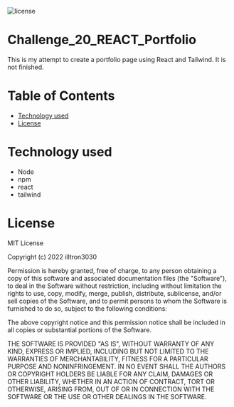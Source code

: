 ![license](https://img.shields.io/static/v1?label=license&message=MIT&color=brightgreen)

# Challenge_20_REACT_Portfolio

This is my attempt to create a portfolio page using React and Tailwind.  It is not finished.

# Table of Contents 

* [Technology used](#Technology%20used)
* [License](#License)

# Technology used

* Node
* npm
* react
* tailwind

# License
MIT License

Copyright (c) 2022 illtron3030

Permission is hereby granted, free of charge, to any person obtaining a copy 
of this software and associated documentation files (the "Software"), to deal
in the Software without restriction, including without limitation the rights
to use, copy, modify, merge, publish, distribute, sublicense, and/or sell
copies of the Software, and to permit persons to whom the Software is
furnished to do so, subject to the following conditions:

The above copyright notice and this permission notice shall be included in all
copies or substantial portions of the Software.

THE SOFTWARE IS PROVIDED "AS IS", WITHOUT WARRANTY OF ANY KIND, EXPRESS OR
IMPLIED, INCLUDING BUT NOT LIMITED TO THE WARRANTIES OF MERCHANTABILITY,
FITNESS FOR A PARTICULAR PURPOSE AND NONINFRINGEMENT. IN NO EVENT SHALL THE
AUTHORS OR COPYRIGHT HOLDERS BE LIABLE FOR ANY CLAIM, DAMAGES OR OTHER
LIABILITY, WHETHER IN AN ACTION OF CONTRACT, TORT OR OTHERWISE, ARISING FROM,
OUT OF OR IN CONNECTION WITH THE SOFTWARE OR THE USE OR OTHER DEALINGS IN THE
SOFTWARE.
